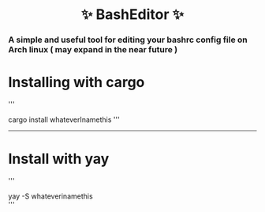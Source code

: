 <h1 align="center"> ✨ BashEditor ✨ </h1>

<h3>A simple and useful tool for editing your bashrc config file on Arch linux ( may expand in the near future ) </h3>

<h1> Installing with cargo </h1>
'''

cargo install whateverInamethis
'''

-------------------------------

<h1>Install with yay</h1>
'''

yay -S whateverinamethis  
'''
